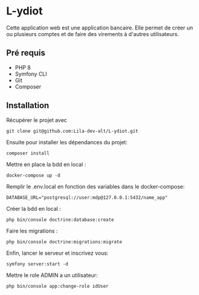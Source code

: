 # L-ydiot
 Cette application web est une application bancaire. Elle permet de créer un ou plusieurs comptes et de faire des virements à d'autres utilisateurs. 

## Pré requis 
- PHP 8
- Symfony CLI
- Git 
- Composer

## Installation

Récupérer le projet avec 

```git clone git@github.com:Lila-dev-alt/L-ydiot.git ```

Ensuite pour installer les dépendances du projet:

```composer install```

Mettre en place la bdd en local :

``` docker-compose up -d ```

Remplir le .env.local en fonction des variables dans le docker-compose:

```DATABASE_URL="postgresql://user:mdp@127.0.0.1:5432/name_app"```

Créer la bdd en local :

``` php bin/console doctrine:database:create ```

Faire les migrations :

```php bin/console doctrine:migrations:migrate```

Enfin, lancer le serveur et inscrivez vous:

```symfony server:start -d```

Mettre le role ADMIN a un utilisateur:

```php bin/console app:change-role idUser```

